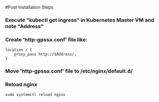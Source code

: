 #Post Installation Steps

### Execute "kubectl get ingress" in Kubernetes Master VM and note "Address"
### Create 'http-gpssa.conf' file like:
    location / {
        proxy_pass http://$Address/;
    }
### Move 'http-gpssa.conf' file to /etc/nginx/default.d/
### Reload nginx
    sudo systemctl reload nginx